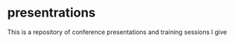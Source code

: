 presentrations
==============

This is a repository of conference presentations and training sessions I give